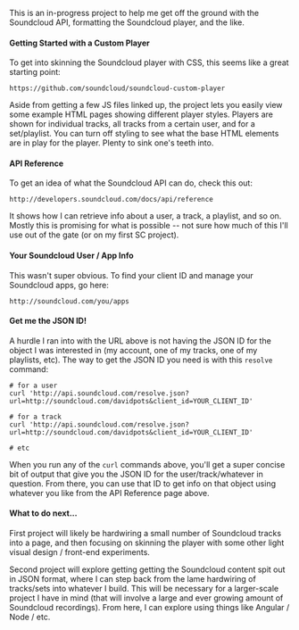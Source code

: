 This is an in-progress project to help me get off the ground with the Soundcloud API, formatting the Soundcloud player, and the like. 

#### Getting Started with a Custom Player

To get into skinning the Soundcloud player with CSS, this seems like a great starting point:

    https://github.com/soundcloud/soundcloud-custom-player

Aside from getting a few JS files linked up, the project lets you easily view some example HTML pages showing different player styles. Players are shown for individual tracks, all tracks from a certain user, and for a set/playlist. You can turn off styling to see what the base HTML elements are in play for the player. Plenty to sink one's teeth into.

#### API Reference

To get an idea of what the Soundcloud API can do, check this out: 

    http://developers.soundcloud.com/docs/api/reference
    
It shows how I can retrieve info about a user, a track, a playlist, and so on. Mostly this is promising for what is possible -- not sure how much of this I'll use out of the gate (or on my first SC project).

#### Your Soundcloud User / App Info

This wasn't super obvious. To find your client ID and manage your Soundcloud apps, go here:

    http://soundcloud.com/you/apps

#### Get me the JSON ID!

A hurdle I ran into with the URL above is not having the JSON ID for the object I was interested in (my account, one of my tracks, one of my playlists, etc). The way to get the JSON ID you need is with this `resolve` command:

    # for a user
    curl 'http://api.soundcloud.com/resolve.json?url=http://soundcloud.com/davidpots&client_id=YOUR_CLIENT_ID'
    
    # for a track
    curl 'http://api.soundcloud.com/resolve.json?url=http://soundcloud.com/davidpots&client_id=YOUR_CLIENT_ID'
    
    # etc

When you run any of the `curl` commands above, you'll get a super concise bit of output that give you the JSON ID for the user/track/whatever in question. From there, you can use that ID to get info on that object using whatever you like from the API Reference page above.

#### What to do next...

First project will likely be hardwiring a small number of Soundcloud tracks into a page, and then focusing on skinning the player with some other light visual design / front-end experiments.

Second project will explore getting getting the Soundcloud content spit out in JSON format, where I can step back from the lame hardwiring of tracks/sets into whatever I build. This will be necessary for a larger-scale project I have in mind (that will involve a large and ever growing amount of Soundcloud recordings). From here, I can explore using things like Angular / Node / etc.